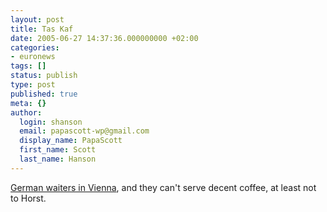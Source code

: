 ```yaml
---
layout: post
title: Tas Kaf
date: 2005-06-27 14:37:36.000000000 +02:00
categories:
- euronews
tags: []
status: publish
type: post
published: true
meta: {}
author:
  login: shanson
  email: papascott-wp@gmail.com
  display_name: PapaScott
  first_name: Scott
  last_name: Hanson
---
```

<p><a href="http://homepage.univie.ac.at/horst.prillinger/blog/archives/2005/06/001199.html" title="The Aardvark Speaks: No coffee">German waiters in Vienna</a>, and they can't serve decent coffee, at least not to Horst.</p>
